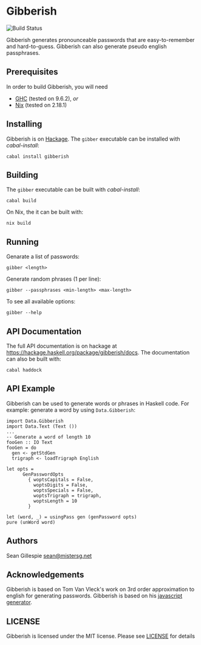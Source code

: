 # Gibberish
![Build Status](https://github.com/sgillespie/gibberish/actions/workflows/build.yaml/badge.svg)

Gibberish generates pronounceable passwords that are easy-to-remember and hard-to-guess. Gibberish
can also generate pseudo english passphrases.

## Prerequisites

In order to build Gibberish, you will need

 * [GHC](https://www.haskell.org/downloads/) (tested on 9.6.2), _or_
 * [Nix](https://nixos.org/download/) (tested on 2.18.1)

## Installing

Gibberish is on [Hackage](https://hackage.haskell.org/package/gibberish). The `gibber`
executable can be installed with _cabal-install_:

    cabal install gibberish

## Building

The `gibber` executable can be built with _cabal-install_:

    cabal build

On Nix, the it can be built with:

    nix build

## Running

Genarate a list of passwords:

    gibber <length>

Generate random phrases (1 per line):

    gibber --passphrases <min-length> <max-length>

To see all available options:

    gibber --help

## API Documentation

The full API documentation is on hackage at
https://hackage.haskell.org/package/gibberish/docs. The documentation can also be built with:

    cabal haddock

## API Example

Gibberish can be used to generate words or phrases in Haskell code. For example: generate
a word by using `Data.Gibberish`:


    import Data.Gibberish
    import Data.Text (Text ())
    ...
    -- Generate a word of length 10
    fooGen :: IO Text
    fooGen = do
      gen <- getStdGen
      trigraph <- loadTrigraph English

    let opts =
          GenPasswordOpts
            { woptsCapitals = False,
              woptsDigits = False,
              woptsSpecials = False,
              woptsTrigraph = trigraph,
              woptsLength = 10
            }

    let (word, _) = usingPass gen (genPassword opts)
    pure (unWord word)

## Authors
Sean Gillespie <sean@mistersg.net>

## Acknowledgements

Gibberish is based on Tom Van Vleck's work on 3rd order approximation to english for
generating passwords. Gibberish is based on his [javascript
generator](http://www.multicians.org/thvv/gpw-js.html).

## LICENSE

Gibberish is licensed under the MIT license. Please see [LICENSE](LICENSE) for details
